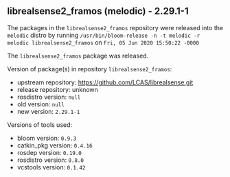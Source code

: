 ## librealsense2_framos (melodic) - 2.29.1-1

The packages in the `librealsense2_framos` repository were released into the `melodic` distro by running `/usr/bin/bloom-release -n -t melodic -r melodic librealsense2_framos` on `Fri, 05 Jun 2020 15:50:22 -0000`

The `librealsense2_framos` package was released.

Version of package(s) in repository `librealsense2_framos`:

- upstream repository: https://github.com/LCAS/librealsense.git
- release repository: unknown
- rosdistro version: `null`
- old version: `null`
- new version: `2.29.1-1`

Versions of tools used:

- bloom version: `0.9.3`
- catkin_pkg version: `0.4.16`
- rosdep version: `0.19.0`
- rosdistro version: `0.8.0`
- vcstools version: `0.1.42`



